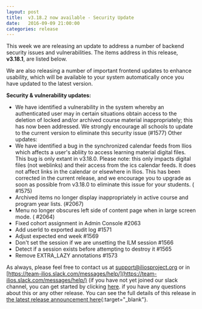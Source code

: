 ```yaml
---
layout: post
title:  v3.18.2 now available - Security Update
date:   2016-09-09 21:00:00
categories: release
---
```


This week we are releasing an update to address a number of backend security issues and vulnerabilities. The items address in this release, __v3.18.1__,  are listed below.

We are also releasing a number of important frontend updates to enhance usability, which will be available to your system automatically once you have updated to the latest version.

__Security & vulnerability updates:__

- We have identified a vulnerability in the system whereby an authenticated user may in certain situations obtain access to the deletion of locked and/or archived course material inappropriately; this has now been addressed. We strongly encourage all schools to update to the current version to eliminate this security issue (#1577)
Other updates:
- We have identified a bug in the synchronized calendar feeds from Ilios which affects a user's abliity to access learning material digital files. This bug is only extant in v3.18.0. Please note: this only impacts digital files (not weblinks) and their access from the ics calendar feeds. It does not affect links in the calendar or elsewhere in Ilios. This has been corrected in the current release, and we encourage you to upgrade as soon as possible from v3.18.0 to eliminate this issue for your students. ( #1575)
- Archived items no longer display inappropriately in active course and program year lists. (#2067)
- Menu no longer obscures left side of content page when in large screen mode. ( #2064)
- Fixed cohort assignment in Admin Console #2063
- Add userId to exported audit log #1571
- Adjust expected end week #1569
- Don't set the session if we are unsetting the ILM session #1566
- Detect if a session exists before attempting to destroy it #1565
- Remove EXTRA_LAZY annotations #1573

As always, please feel free to contact us at [support@iliosproject.org](mailto:support@iliosproject.org) or in [https://team-ilios.slack.com/messages/help/](https://team-ilios.slack.com/messages/help/) (if you have not yet joined our slack channel, you can get started by clicking [here](https://ilios-slack.herokuapp.com/). if you have any questions about this or any other release. You can see the full details of this release in  [the latest release announcement here](http://us3.campaign-archive2.com/home/?u=845c4ebabb5b5ae7a6372c715&id=1493e3df18){:target="_blank"}.
